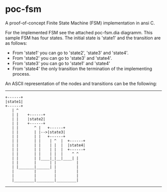 # poc-fsm

A proof-of-concept Finite State Machine (FSM) implementation in ansi C.

For the implemented FSM see the attached poc-fsm.dia diagramm. This sample FSM has four states. The initial state is 'state1' and the transition are as follows:

  * From 'state1' you can go to 'state2', 'state3' and 'state4'.
  * From 'state2' you can go to 'state3' and 'state4'.
  * From 'state3' you can go to 'state1' and 'state4'
  * From 'state4' the only transition the termination of the implementing process.

An ASCII representation of the nodes and transitions can be the following:

***
    +------+
    |state1|
    +------+
       | ^
       | |    +------+
       | |    |state2|
       | |    +------+    
       | |       ^ |   +------+
       | |       | |-->|state3|
       | |       | |   +------+
       | |       | |    | ^  |  +------+
       | |       | |    | |  |  |state4|
       | |       | |    | |  |  +------+
       | |       | |    | |  |    ^ ^ 
       | |       | |____|_|__|____| |
       | |       |      | |         |
       | |_______|______| |         |
       |         |        |         |
       |         |        |         |
       |_________|________|_________|
***
